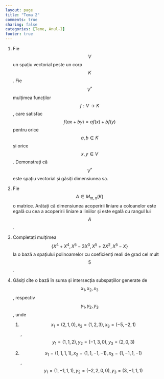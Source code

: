 ```yaml
---
layout: page
title: "Tema 2"
comments: true
sharing: false
categories: [Teme, Anul-I]
footer: true
---
```


1. Fie $$V$$ un spațiu vectorial peste un corp $$K$$. Fie $$V^*$$ mulțimea
   funcților $$f:V \to K$$, care satisfac $$f(ax+by)=af(x)+bf(y)$$ pentru orice
   $$a,b \in K$$ și orice $$x,y \in V$$. Demonstrați că $$V^*$$ este spațiu
   vectorial și găsiți dimensiunea sa.

2. Fie $$A \in M_{m,n}(K)$$ o matrice. Arătați că dimensiunea acoperirii liniare a 
   coloanelor este egală cu cea a acoperirii liniare a liniilor și este egală cu
   rangul lui $$A$$.

3. Completați mulțimea $$ \{X^4+X^4, X^5-3X^3,X^5+2X^2,X^5-X\}$$ la o bază a
   spațiului polinoamelor cu coeficienți reali de grad cel mult $$5$$.

4. Găsiți cîte o bază în suma și intersecția subspațiilor generate de
   $$x_1,x_2,x_3$$, respectiv $$y_1,y_2,y_3$$, unde

	1. $$x_1=(2,1,0), x_2=(1,2,3), x_3=(-5,-2,1)$$, $$y_1=(1,1,2), y_2=(-1,3,0),
	y_3=(2,0,3)$$

	2. $$x_1=(1,1,1,1), x_2=(1,1,-1,-1), x_3=(1,-1,1,-1)$$, $$y_1=(1,-1,1,1), y_2=(-2,2,0,0),
	y_3=(3,-1,1,1)$$

